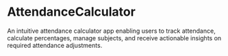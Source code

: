 # AttendanceCalculator
An intuitive attendance calculator app enabling users to track attendance, calculate percentages, manage subjects, and receive actionable insights on required attendance adjustments.
